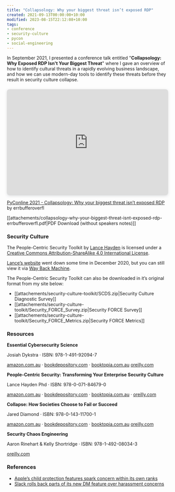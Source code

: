```yaml
---
title: "Collapsology: Why your biggest threat isn’t exposed RDP"
created: 2021-09-13T00:00:00+10:00
modified: 2023-08-15T22:12:08+10:00
tags:
- conference
- security-culture
- pycon
- social-engineering
---
```


In September 2021, I presented a conference talk entitled "**Collapsology: Why Exposed RDP Isn't Your Biggest Threat**" where I gave an overview of how to identify cultural threats in a rapidly evolving business landscape, and how we can use modern-day tools to identify these threats before they result in security culture collapse.
<div style="position: relative; width: 100%; height: 0; padding-top: 56.2500%;  
padding-bottom: 48px; box-shadow: 0 2px 8px 0 rgba(63,69,81,0.16); margin-top: 1.6em; margin-bottom: 0.9em; overflow: hidden;  
border-radius: 8px; will-change: transform;">  
     <iframe loading="lazy" style="position: absolute; width: 100%; height: 100%; top: 0; left: 0; border: none; padding: 0;margin: 0;"  
       src="https:&#x2F;&#x2F;www.canva.com&#x2F;design&#x2F;DAEn_kdzmTs&#x2F;view?embed">  
     </iframe>  
   </div>  
  
   <a href="https:&#x2F;&#x2F;www.canva.com&#x2F;design&#x2F;DAEn_kdzmTs&#x2F;view?utm_content=DAEn_kdzmTs&amp;utm_campaign=designshare&amp;utm_medium=embeds&amp;utm_source=link" target="_blank" rel="noopener">PyConline 2021 - Collapsology: Why your biggest threat isn’t exposed RDP</a> by errbufferoverfl

[[attachements/collapsology-why-your-biggest-threat-isnt-exposed-rdp-errbufferoverfl.pdf|PDF Download (without speakers notes)]]

### Security Culture 

The People-Centric Security Toolkit by [Lance Hayden](https://twitter.com/hay_lance) is licensed under a [Creative Commons Attribution-ShareAlike 4.0 International License](https://creativecommons.org/licenses/by-sa/4.0/).

[Lance’s website](http://lancehayden.net) went down some time in December 2020, but you can still view it via [Way Back Machine](https://web.archive.org/web/20200219183945/http://lancehayden.net/culture/).

The People-Centric Security Toolkit can also be downloaded in it’s original format from my site below:

- [[attachements/security-culture-toolkit/SCDS.zip|Security Culture Diagnostic Survey]]
- [[attachements/security-culture-toolkit/Security_FORCE_Survey.zip|Security FORCE Survey]]
- [[attachements/security-culture-toolkit/Security_FORCE_Metrics.zip|Security FORCE Metrics]]

### Resources

**Essential Cybersecurity Science**

Josiah Dykstra · ISBN: 978-1-491-92094-7

[amazon.com.au](https://www.amazon.com.au/Essential-Cybersecurity-Science-Josiah-Dykstra/dp/1491920947/) · [bookdepository.com](https://www.bookdepository.com/Essential-Cybersecurity-Science-Josiah-Dykstra/9781491920947) · [booktopia.com.au](https://www.booktopia.com.au/essential-cybersecurity-science-josiah-dykstra/book/9781491920947.html) [oreilly.com](https://www.oreilly.com/library/view/essential-cybersecurity-science/9781491921050/)

**People-Centric Security: Transforming Your Enterprise Security Culture**

Lance Hayden Phd · ISBN: 978-0-071-84679-0

[amazon.com.au](https://www.amazon.com.au/People-Centric-Security-Transforming-Enterprise-Culture/dp/0071846778/) · [bookdepository.com](https://www.bookdepository.com/People-Centric-Security-Transforming-Your-Enterprise-Security-Culture-Lance-Hayden/9780071846776) · [booktopia.com.au](https://www.booktopia.com.au/people-centric-security-lance-hayden/book/9780071846776.html) · [oreilly.com](https://www.oreilly.com/library/view/people-centric-security-transforming/9780071846790/)

**Collapse: How Societies Choose to Fail or Succeed**

Jared Diamond · ISBN: 978-0-143-11700-1

[amazon.com.au](https://www.amazon.com.au/Collapse-Societies-Choose-Succeed-Revised/dp/0143117009/) · [bookdepository.com](https://www.bookdepository.com/Collapse-Jared-Diamond/9780241958681) · [booktopia.com.au](https://www.booktopia.com.au/collapse-jared-diamond/book/9780241958681.html) [oreilly.com](https://www.oreilly.com/library/view/security-chaos-engineering/9781492080350/)

**Security Chaos Engineering**

Aaron Rinehart & Kelly Shortridge · ISBN: 978-1-492-08034-3

[oreilly.com](https://www.oreilly.com/library/view/security-chaos-engineering/9781492080350/)

### References

- [Apple’s child protection features spark concern within its own ranks](https://reut.rs/3kSVJxG)
- [Slack rolls back parts of its new DM feature over harassment concerns](https://bit.ly/3BHy1eG)